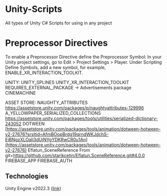 # Unity-Scripts
All types of Unity C# Scripts for using in any project

# Preprocessor Directives
To enable a Preprocessor Directive define the Preprocessor Symbol:
In your Unity project settings, go to Edit > Project Settings > Player. Under Scripting Define Symbols, add a new symbol, for example, ENABLE_XR_INTERACTION_TOOLKIT.

UNITY:
UNITY_SPLINES
UNITY_XR_INTERACTION_TOOLKIT
REQUIRES_EXTERNAL_PACKAGE -> Advertisements package
CINEMACHINE

ASSET STORE:
NAUGHTY_ATTRIBUTES
https://assetstore.unity.com/packages/p/naughtyattributes-129996
A_YELLOWPAPER_SERIALIZED_COLLECTIONS
https://assetstore.unity.com/packages/tools/utilities/serialized-dictionary-243052
DOTWEEN
[https://assetstore.unity.com/packages/tools/animation/dotween-hotween-v2-27676?srsltid=AfmBOopBrdg19qrndWKJdchS-EjBNgzXLOaIi3dUjNYgYDKRwCR0u1An](https://assetstore.unity.com/packages/tools/animation/dotween-hotween-v2-27676)
Eflatun_SceneReference
From git+https://github.com/starikcetin/Eflatun.SceneReference.git#4.0.0
FIREBASE_APP
FIREBASE_AUTH

## Technologies
Unity Engine v2022.3 ([link](https://unity.com/))

